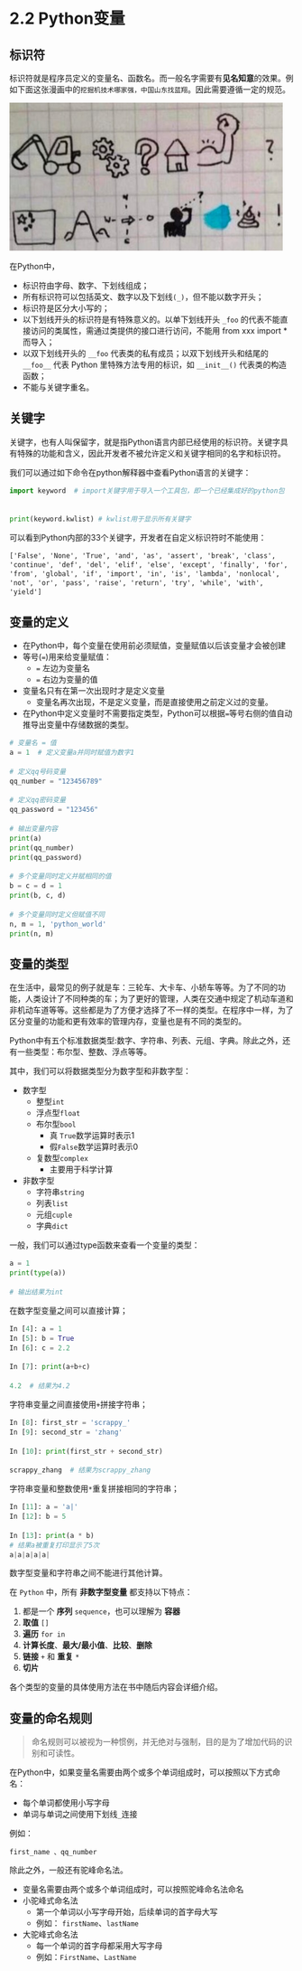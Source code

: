 # 2.2 Python变量

## 标识符

​	标识符就是程序员定义的变量名、函数名。而一般名字需要有**见名知意**的效果。例如下面这张漫画中的`挖掘机技术哪家强，中国山东找蓝翔`。因此需要遵循一定的规范。

![蓝翔漫画](./images/蓝翔漫画.jpeg)

在Python中，

- 标识符由字母、数字、下划线组成；
- 所有标识符可以包括英文、数字以及下划线`(_)`，但不能以数字开头；
- 标识符是区分大小写的；
- 以下划线开头的标识符是有特殊意义的。以单下划线开头 `_foo` 的代表不能直接访问的类属性，需通过类提供的接口进行访问，不能用 from xxx import * 而导入；
- 以双下划线开头的 `__foo` 代表类的私有成员；以双下划线开头和结尾的 `__foo__` 代表 Python 里特殊方法专用的标识，如 `__init__()` 代表类的构造函数；
- 不能与关键字重名。

## 关键字

​	关键字，也有人叫保留字，就是指Python语言内部已经使用的标识符。关键字具有特殊的功能和含义，因此开发者不被允许定义和关键字相同的名字和标识符。

我们可以通过如下命令在python解释器中查看Python语言的关键字：

```Python
import keyword  # import关键字用于导入一个工具包，即一个已经集成好的python包


print(keyword.kwlist) # kwlist用于显示所有关键字
```

可以看到Python内部的33个关键字，开发者在自定义标识符时不能使用：

```
['False', 'None', 'True', 'and', 'as', 'assert', 'break', 'class', 'continue', 'def', 'del', 'elif', 'else', 'except', 'finally', 'for', 'from', 'global', 'if', 'import', 'in', 'is', 'lambda', 'nonlocal', 'not', 'or', 'pass', 'raise', 'return', 'try', 'while', 'with', 'yield']
```

## 变量的定义

- 在Python中，每个变量在使用前必须赋值，变量赋值以后该变量才会被创建
- 等号(`=`)用来给变量赋值：
  - `=` 左边为变量名
  - `=` 右边为变量的值
- 变量名只有在第一次出现时才是定义变量
  - 变量名再次出现，不是定义变量，而是直接使用之前定义过的变量。
- 在Python中定义变量时不需要指定类型，Python可以根据`=`等号右侧的值自动推导出变量中存储数据的类型。

```python
# 变量名 = 值
a = 1  # 定义变量a并同时赋值为数字1

# 定义qq号码变量
qq_number = "123456789"

# 定义qq密码变量
qq_password = "123456"

# 输出变量内容
print(a)
print(qq_number)
print(qq_password)

# 多个变量同时定义并赋相同的值
b = c = d = 1
print(b, c, d)

# 多个变量同时定义但赋值不同
n, m = 1, 'python_world'
print(n, m)
```

## 变量的类型

​	在生活中，最常见的例子就是车：三轮车、大卡车、小轿车等等。为了不同的功能，人类设计了不同种类的车；为了更好的管理，人类在交通中规定了机动车道和非机动车道等等。这些都是为了方便才选择了不一样的类型。在程序中一样，为了区分变量的功能和更有效率的管理内存，变量也是有不同的类型的。

​	Python中有五个标准数据类型:数字、字符串、列表、元组、字典。除此之外，还有一些类型：布尔型、整数、浮点等等。

其中，我们可以将数据类型分为数字型和非数字型：

- 数字型
  - 整型`int`
  - 浮点型`float`
  - 布尔型`bool`
    - 真 `True`数学运算时表示1
    - 假`False`数学运算时表示0
  - 复数型`complex`
    - 主要用于科学计算
- 非数字型
  - 字符串`string`
  - 列表`list`
  - 元组`cuple`
  - 字典`dict`

一般，我们可以通过type函数来查看一个变量的类型：

```python
a = 1
print(type(a))

# 输出结果为int
```

在数字型变量之间可以直接计算；

```python
In [4]: a = 1
In [5]: b = True
In [6]: c = 2.2
    
In [7]: print(a+b+c)
    
4.2  # 结果为4.2
```

字符串变量之间直接使用`+`拼接字符串；

```python
In [8]: first_str = 'scrappy_'
In [9]: second_str = 'zhang'

In [10]: print(first_str + second_str)
    
scrappy_zhang  # 结果为scrappy_zhang
```

字符串变量和整数使用`*`重复拼接相同的字符串；

```python
In [11]: a = 'a|'
In [12]: b = 5

In [13]: print(a * b)
# 结果a被重复打印显示了5次
a|a|a|a|a|
```

数字型变量和字符串之间不能进行其他计算。

在 `Python` 中，所有 **非数字型变量** 都支持以下特点：

1. 都是一个 **序列** `sequence`，也可以理解为 **容器**
2. **取值** `[]`
3. **遍历** `for in`
4. **计算长度**、**最大/最小值**、**比较**、**删除**
5. **链接** `+` 和 **重复** `*`
6. **切片**

各个类型的变量的具体使用方法在书中随后内容会详细介绍。

## 变量的命名规则

> 命名规则可以被视为一种惯例，并无绝对与强制，目的是为了增加代码的识别和可读性。

在Python中，如果变量名需要由两个或多个单词组成时，可以按照以下方式命名：

- 每个单词都使用小写字母
- 单词与单词之间使用下划线`_`连接

例如：

```
first_name 、qq_number
```

除此之外，一般还有驼峰命名法。

- 变量名需要由两个或多个单词组成时，可以按照驼峰命名法命名
- 小驼峰式命名法
  - 第一个单词以小写字母开始，后续单词的首字母大写
  - 例如： `firstName`、`lastName`
- 大驼峰式命名法
  - 每一个单词的首字母都采用大写字母
  - 例如：`FirstName`、`LastName`

